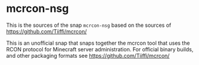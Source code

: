 # mcrcon-nsg
  
This is the sources of the snap `mcrcon-nsg` based on the sources of https://github.com/Tiiffi/mcrcon/

This is an unofficial snap that snaps together the mcrcon tool that uses the
RCON protocol for Minecraft server administration. For official binary builds,
and other packaging formats see https://github.com/Tiiffi/mcrcon/
